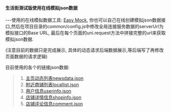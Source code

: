
#### 生活街测试版使用在线模拟json数据

---使用的在线模拟数据工具: [Easy Mock](https://www.easy-mock.com), 你也可以自己在线创建模拟json数据接口,然后在项目目录的common/config.js中修改全局连接服务数据的serverUrl为模拟接口的Base URL, 最后在每个页面的uni.request方法中拼接完整的url来获取模拟json数据.

(注意目前的数据只是完成展示, 具体的动态请求后端数据展示,等后端写了再修改页面数据的请求逻辑)

目前使用的各个的链接json数据:<br>

 >1. [主页动态列表newsdata.json](https://www.easy-mock.com/mock/5c8dd97d6fe7c7611499c703/test/newsdata)<br>
 >2. [附近商铺列表locallist.json](https://www.easy-mock.com/mock/5c8dd97d6fe7c7611499c703/test/locallist)<br>
 >3. [用户信息userinfo.json](https://www.easy-mock.com/mock/5c8dd97d6fe7c7611499c703/test/userinfo)<br>
 >4. [店铺详情信息shopinfo.json](https://www.easy-mock.com/mock/5c8dd97d6fe7c7611499c703/test/shopinfo)<br>
 >5. [店铺评论信息comment.json](https://www.easy-mock.com/mock/5c8dd97d6fe7c7611499c703/test/commentlist)<br>

